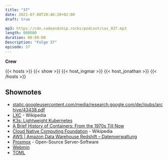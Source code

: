 ```yaml
---
title: "37"
date: 2021-07-08T20:46:20+02:00
draft: true

mp3: https://cdn.codeandship.rocks/podcast/cas_037.mp3
length: 000000
duration: 00:00:00
Description: "Folge 37"
episode: 37
---
```


**Crew**

{{< hosts >}}
    {{< show >}}
    {{< host_ingmar >}}
    {{< host_jonathan >}}
{{< /hosts >}}

## Shownotes

- [‎static.googleusercontent.com/media/research.google.com/de//pubs/archive/43438.pdf](http://static.googleusercontent.com/media/research.google.com/de//pubs/archive/43438.pdf)
- [LXC](https://en.wikipedia.org/wiki/LXC) - Wikipedia
- [K3s: Lightweight Kubernetes](https://k3s.io/)
- [A Brief History of Containers: From the 1970s Till Now](https://blog.aquasec.com/a-brief-history-of-containers-from-1970s-chroot-to-docker-2016)
- [Cloud Native Computing Foundation](https://en.wikipedia.org/wiki/Cloud_Native_Computing_Foundation) - Wikipedia
- [AWS | Amazon Data Warehouse Redshift – Datenverwaltung](https://aws.amazon.com/de/redshift/?whats-new-cards.sort-by=item.additionalFields.postDateTime&whats-new-cards.sort-order=desc)
- [Proxmox](https://www.proxmox.com/de/) - Open-Source Server-Software
- [Webmin](https://webmin.com/)
- [TOML](https://de.wikipedia.org/wiki/TOML)
